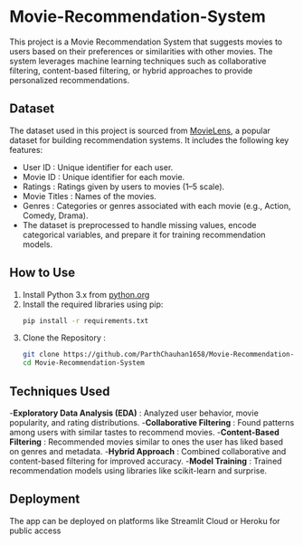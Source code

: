 # Movie-Recommendation-System
This project is a Movie Recommendation System that suggests movies to users based on their preferences or similarities with other movies. The system leverages machine learning techniques such as collaborative filtering, content-based filtering, or hybrid approaches to provide personalized recommendations.

## Dataset
The dataset used in this project is sourced from [MovieLens](https://grouplens.org/datasets/movielens/?spm=5aebb161.6a10b3ed.0.0.3d845171EJ3gEB), a popular dataset for building recommendation systems. It includes the following key features:
- User ID : Unique identifier for each user.
- Movie ID : Unique identifier for each movie.
- Ratings : Ratings given by users to movies (1–5 scale).
- Movie Titles : Names of the movies.
- Genres : Categories or genres associated with each movie (e.g., Action, Comedy, Drama).
- The dataset is preprocessed to handle missing values, encode categorical variables, and prepare it for training recommendation models.

## How to Use
1. Install Python 3.x from [python.org](https://www.python.org/downloads/?spm=5aebb161.6a10b3ed.0.0.3d845171EJ3gEB) 
2. Install the required libraries using pip:
   ```bash
   pip install -r requirements.txt
   ```
4. Clone the Repository :
   ```bash 
   git clone https://github.com/ParthChauhan1658/Movie-Recommendation-System.git
   cd Movie-Recommendation-System
   ```

## Techniques Used
-**Exploratory Data Analysis (EDA)** : Analyzed user behavior, movie popularity, and rating distributions.
-**Collaborative Filtering** : Found patterns among users with similar tastes to recommend movies.
-**Content-Based Filtering** : Recommended movies similar to ones the user has liked based on genres and metadata.
-**Hybrid Approach** : Combined collaborative and content-based filtering for improved accuracy.
-**Model Training** : Trained recommendation models using libraries like scikit-learn and surprise.

## Deployment
The app can be deployed on platforms like Streamlit Cloud or Heroku for public access
